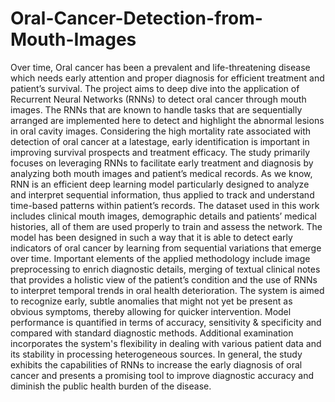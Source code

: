 # Oral-Cancer-Detection-from-Mouth-Images
Over time, Oral cancer has been a prevalent and life-threatening disease which needs early attention and proper diagnosis for efficient treatment and patient’s survival. The project aims to deep dive into the application of Recurrent Neural Networks (RNNs) to detect oral cancer through mouth images. The RNNs that are known to handle tasks that are sequentially arranged are implemented here to detect and highlight the abnormal lesions in oral cavity images. Considering the high mortality rate associated with detection of oral cancer at a latestage, early identification is important in improving survival prospects and treatment efficacy. The study primarily focuses on leveraging RNNs to facilitate early treatment and diagnosis by analyzing both mouth images and patient’s medical records. As we know, RNN is an efficient deep learning model particularly designed to analyze and interpret sequential information, thus applied to track and understand time-based patterns within patient’s records. The dataset used in this work includes clinical mouth images, demographic details and patients’ medical histories, all of them are used properly to train and assess the network. The model has been designed in such a way that it is able to detect early indicators of oral cancer by learning from sequential variations that emerge over time. Important elements of the applied methodology include image preprocessing to enrich diagnostic details, merging of textual clinical notes that provides a holistic view of the patient’s condition and the use of RNNs to interpret temporal trends in oral health deterioration. The system is aimed to recognize early, subtle anomalies that might not yet be present as obvious symptoms, thereby allowing for quicker intervention. Model performance is quantified in terms of accuracy, sensitivity & specificity and compared with standard diagnostic methods. Additional examination incorporates the system's flexibility in dealing with various patient data and its stability in processing heterogeneous sources. In general, the study exhibits the capabilities of RNNs to increase the early diagnosis of oral cancer and presents a promising tool to improve diagnostic accuracy and diminish the public health burden of the disease.
